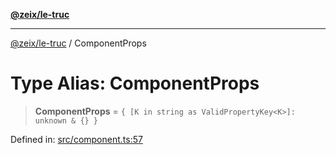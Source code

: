 [**@zeix/le-truc**](../README.md)

***

[@zeix/le-truc](../globals.md) / ComponentProps

# Type Alias: ComponentProps

> **ComponentProps** = `{ [K in string as ValidPropertyKey<K>]: unknown & {} }`

Defined in: [src/component.ts:57](https://github.com/zeixcom/ui-element/blob/230cd6cc9b2252d1741350e7be8be3e04b6f2cf4/src/component.ts#L57)
